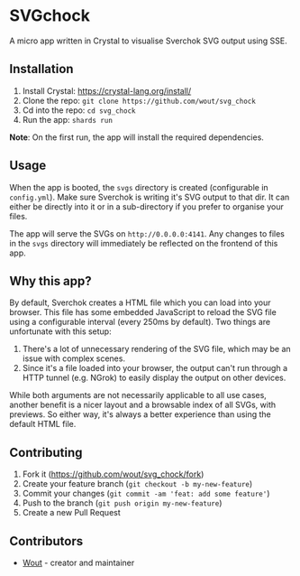 # SVGchock

A micro app written in Crystal to visualise Sverchok SVG output using SSE.

## Installation

1. Install Crystal: https://crystal-lang.org/install/
2. Clone the repo: `git clone https://github.com/wout/svg_chock`
3. Cd into the repo: `cd svg_chock`
4. Run the app: `shards run`

**Note**: On the first run, the app will install the required dependencies.

## Usage

When the app is booted, the `svgs` directory is created (configurable in `config.yml`). Make sure Sverchok is writing it's SVG output to that dir. It can either be directly into it or in a sub-directory if you prefer to organise your files.

The app will serve the SVGs on `http://0.0.0.0:4141`. Any changes to files in the `svgs` directory will immediately be reflected on the frontend of this app.

## Why this app?

By default, Sverchok creates a HTML file which you can load into your browser. This file has some embedded JavaScript to reload the SVG file using a configurable interval (every 250ms by default). Two things are unfortunate with this setup:

1. There's a lot of unnecessary rendering of the SVG file, which may be an issue with complex scenes.
2. Since it's a file loaded into your browser, the output can't run through a HTTP tunnel (e.g. NGrok) to easily display the output on other devices.

While both arguments are not necessarily applicable to all use cases, another benefit is a nicer layout and a browsable index of all SVGs, with previews. So either way, it's always a better experience than using the default HTML file.

## Contributing

1. Fork it (<https://github.com/wout/svg_chock/fork>)
2. Create your feature branch (`git checkout -b my-new-feature`)
3. Commit your changes (`git commit -am 'feat: add some feature'`)
4. Push to the branch (`git push origin my-new-feature`)
5. Create a new Pull Request

## Contributors

- [Wout](https://github.com/wout) - creator and maintainer

